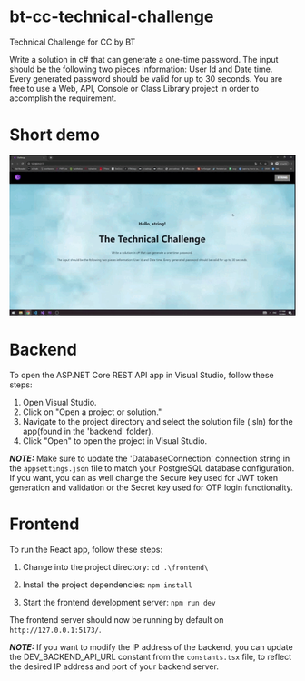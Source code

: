 # bt-cc-technical-challenge
 Technical Challenge for CC by BT

 Write a solution in c# that can generate a one-time password. 
 The input should be the following two pieces information: User Id and Date time. Every generated password should be valid for up to 30 seconds.
 You are free to use a Web, API, Console or Class Library project in order to accomplish the requirement.

# Short demo
![](https://github.com/trutadan/bt-cc-technical-challenge/blob/main/demo.gif)

# Backend

To open the ASP.NET Core REST API app in Visual Studio, follow these steps:

1. Open Visual Studio.
2. Click on "Open a project or solution."
3. Navigate to the project directory and select the solution file (.sln) for the app(found in the 'backend' folder).
4. Click "Open" to open the project in Visual Studio.

**_NOTE:_**
Make sure to update the 'DatabaseConnection' connection string in the `appsettings.json` file to match your PostgreSQL database configuration.
If you want, you can as well change the Secure key used for JWT token generation and validation or the Secret key used for OTP login functionality.

# Frontend

To run the React app, follow these steps:

1. Change into the project directory:
`cd .\frontend\`

2. Install the project dependencies:
`npm install`

3. Start the frontend development server:
`npm run dev`

The frontend server should now be running by default on `http://127.0.0.1:5173/`.

**_NOTE:_**
If you want to modify the IP address of the backend, you can update the DEV_BACKEND_API_URL constant from the `constants.tsx` file, to reflect the desired IP address and port of your backend server.
